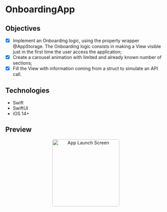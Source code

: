 # OnboardingApp

## Objectives

- [x] Implement an Onboarding logic, using the property wrapper @AppStorage. The Onboarding logic consists in making a View visible just in the first time the user access the application;
- [x] Create a carousel animation with limited and already known number of sections;
- [x] Fill the View with information coming from a struct to simulate an API call.

## Technologies

- Swift
- SwiftUI
- iOS 14+

## Preview

<div align="center">
  <img
    src="https://github.com/LuxksC/OnboardingApp/assets/86199915/6109218e-163d-4601-afa6-f735583fa9ef"
    alt="App Launch Screen"
    style="width:15em;border-radius:5px;"/>
</div>
